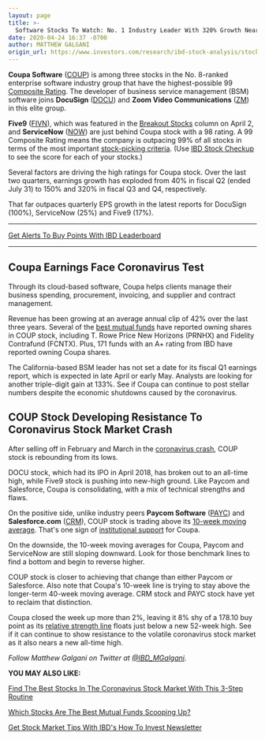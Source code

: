 ```yaml
---
layout: page
title: >-
  Software Stocks To Watch: No. 1 Industry Leader With 320% Growth Nears New Buy
date: 2020-04-24 16:37 -0700
author: MATTHEW GALGANI
origin_url: https://www.investors.com/research/ibd-stock-analysis/stocks-to-watch-coupa-software-coup-stock-leads-software-stocks-docu-stock-servicenow-five9/
---
```





**Coupa Software** ([COUP](https://research.investors.com/quote.aspx?symbol=COUP)) is among three stocks in the No. 8-ranked enterprise software industry group that have the highest-possible 99 [Composite Rating](https://www.investors.com/ibd-data-stories/companies-now-outperforming-95-of-all-stocks/). The developer of business service management (BSM) software joins **DocuSign** ([DOCU](https://research.investors.com/quote.aspx?symbol=DOCU)) and **Zoom Video Communications** ([ZM](https://research.investors.com/quote.aspx?symbol=ZM)) in this elite group.




**Five9** ([FIVN](https://research.investors.com/quote.aspx?symbol=FIVN)), which was featured in the [Breakout Stocks](https://www.investors.com/research/breakout-stocks-technical-analysis/cloud-stocks-to-watch-five9-tests-new-all-time-high/) column on April 2, and **ServiceNow** ([NOW](https://research.investors.com/quote.aspx?symbol=NOW)) are just behind Coupa stock with a 98 rating. A 99 Composite Rating means the company is outpacing 99% of all stocks in terms of the most important [stock-picking criteria](https://www.investors.com/ibd-university/can-slim/). (Use [IBD Stock Checkup](https://research.investors.com/stock-checkup/) to see the score for each of your stocks.)


Several factors are driving the high ratings for Coupa stock. Over the last two quarters, earnings growth has exploded from 40% in fiscal Q2 (ended July 31) to 150% and 320% in fiscal Q3 and Q4, respectively.


That far outpaces quarterly EPS growth in the latest reports for DocuSign (100%), ServiceNow (25%) and Five9 (17%).




---


[Get Alerts To Buy Points With IBD Leaderboard](https://www.investors.com/product/leaderboard/?artProdLink=Leaderboard)




---


Coupa Earnings Face Coronavirus Test
------------------------------------


Through its cloud-based software, Coupa helps clients manage their business spending, procurement, invoicing, and supplier and contract management.


Revenue has been growing at an average annual clip of 42% over the last three years. Several of the [best mutual funds](https://www.investors.com/etfs-and-funds/mutual-funds/best-mutual-funds-lead-apple-netflix-microsoft-google-coronavirus-stock-market-rebound-attempt/) have reported owning shares in COUP stock, including T. Rowe Price New Horizons (PRNHX) and Fidelity Contrafund (FCNTX). Plus, 171 funds with an A+ rating from IBD have reported owning Coupa shares.


The California-based BSM leader has not set a date for its fiscal Q1 earnings report, which is expected in late April or early May. Analysts are looking for another triple-digit gain at 133%. See if Coupa can continue to post stellar numbers despite the economic shutdowns caused by the coronavirus.


COUP Stock Developing Resistance To Coronavirus Stock Market Crash
------------------------------------------------------------------


After selling off in February and March in the [coronavirus crash](https://www.investors.com/research/coronavirus-stock-market-crash-survival-guide/), COUP stock is rebounding from its lows.


DOCU stock, which had its IPO in April 2018, has broken out to an all-time high, while Five9 stock is pushing into new-high ground. Like Paycom and Salesforce, Coupa is consolidating, with a mix of technical strengths and flaws.


On the positive side, unlike industry peers **Paycom Software** ([PAYC](https://research.investors.com/quote.aspx?symbol=PAYC)) and **Salesforce.com** ([CRM](https://research.investors.com/quote.aspx?symbol=CRM)), COUP stock is trading above its [10-week moving average](https://www.investors.com/how-to-invest/stock-chart-reading-for-beginners-trend-moving-averages-support-nvidia-netflix/). That's one sign of [institutional support](https://www.investors.com/ibd-university/can-slim/institutional-sponsorship/) for Coupa.


On the downside, the 10-week moving averages for Coupa, Paycom and ServiceNow are still sloping downward. Look for those benchmark lines to find a bottom and begin to reverse higher.


COUP stock is closer to achieving that change than either Paycom or Salesforce. Also note that Coupa's 10-week line is trying to stay above the longer-term 40-week moving average. CRM stock and PAYC stock have yet to reclaim that distinction.


Coupa closed the week up more than 2%, leaving it 8% shy of a 178.10 buy point as its [relative strength line](https://www.investors.com/how-to-invest/investors-corner/a-stock-breakout-specialty-tool-the-relative-strength-line/) floats just below a new 52-week high. See if it can continue to show resistance to the volatile coronavirus stock market as it also nears a new all-time high.



*Follow Matthew Galgani on Twitter at [@IBD\_MGalgani](https://twitter.com/ibd_mgalgani).*


**YOU MAY ALSO LIKE:**


[Find The Best Stocks In The Coronavirus Stock Market With This 3-Step Routine](https://www.investors.com/research/how-to-invest-in-the-stock-market-start-with-a-simple-routine/)


[Which Stocks Are The Best Mutual Funds Scooping Up?](https://www.investors.com/etfs-and-funds/mutual-funds/best-mutual-funds-lead-apple-netflix-microsoft-google-coronavirus-stock-market-rebound-attempt/)


[Get Stock Market Tips With IBD's How To Invest Newsletter](https://shop.investors.com/offer/splashresponsive.aspx?id=newsletters-howtoinvest)




